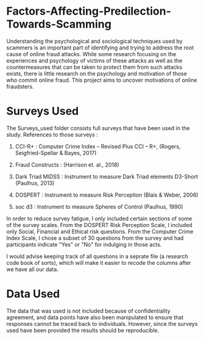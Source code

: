 # Factors-Affecting-Predilection-Towards-Scamming
Understanding the psychological and sociological techniques used by scammers is an important part of identifying and trying to address the root cause of online fraud attacks. While some research focusing on the experiences and psychology of victims of these attacks as well as the countermeasures that can be taken to protect them from such attacks exists, there is little research on the psychology and motivation of those who commit online fraud. This project aims to uncover motivations of online fraudsters. 

# Surveys Used 
The Surveys_used folder consists full surveys that have been used in the study. References to those surveys :

1. CCI-R+ : Computer Crime Index – Revised Plus CCI – R+, (Rogers, Seigfried-Spellar & Bayes, 2017)

2. Fraud Constructs : (Harrison et. al., 2018)
3. Dark Triad MIDSS : Instrument to measure Dark Triad elements D3-Short (Paulhus, 2013)
4. DOSPERT : Instrument to measure Risk Perception (Blais & Weber, 2006)
5. soc d3 :  Instrument to measure Spheres of Control (Paulhus, 1990)

In order to reduce survey fatigue, I only included certain sections of some of the survey scales. From the DOSPERT Risk Perception Scale, I included only Social, Financial and Ethical risk questions. From the Computer Crime Index Scale, I chose a subset of 30 questions from the survey and had participants indicate "Yes" or "No" for indulging in those acts. 

I would advise keeping track of all questions in a seprate file (a research code book of sorts), which will make it easier to recode the columns after we have all our data.

# Data Used 
The data that was used is not included because of confidentiality agreement, and data points have also been manipulated to ensure that responses cannot be traced back to individuals. However, since the surveys used have been provided the results should be reproducible.
